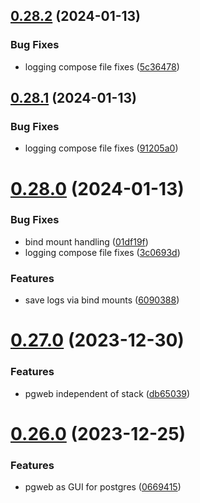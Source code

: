 ## [0.28.2](https://github.com/Kshitiz1403/Alertly/compare/v0.28.1...v0.28.2) (2024-01-13)


### Bug Fixes

* logging compose file fixes ([5c36478](https://github.com/Kshitiz1403/Alertly/commit/5c36478c4ac8c877954fc1ad4443cf74510d00fc))



## [0.28.1](https://github.com/Kshitiz1403/Alertly/compare/v0.28.0...v0.28.1) (2024-01-13)


### Bug Fixes

* logging compose file fixes ([91205a0](https://github.com/Kshitiz1403/Alertly/commit/91205a099884123a98663a6669ef7b4265a63d8b))



# [0.28.0](https://github.com/Kshitiz1403/Alertly/compare/v0.27.0...v0.28.0) (2024-01-13)


### Bug Fixes

* bind mount handling ([01df19f](https://github.com/Kshitiz1403/Alertly/commit/01df19ffd66260265ce75e9240a05fa9be57b913))
* logging compose file fixes ([3c0693d](https://github.com/Kshitiz1403/Alertly/commit/3c0693df4470a8460c3ffe8a101a988d015c6b12))


### Features

* save logs via bind mounts ([6090388](https://github.com/Kshitiz1403/Alertly/commit/6090388fc71bca6459929a047233dda9331f6aeb))



# [0.27.0](https://github.com/Kshitiz1403/Alertly/compare/v0.26.0...v0.27.0) (2023-12-30)


### Features

* pgweb independent of stack ([db65039](https://github.com/Kshitiz1403/Alertly/commit/db65039a4cb83617d19be5c9f0210e159d793bcd))



# [0.26.0](https://github.com/Kshitiz1403/Alertly/compare/v0.25.0...v0.26.0) (2023-12-25)


### Features

* pgweb as GUI for postgres ([0669415](https://github.com/Kshitiz1403/Alertly/commit/0669415a2b862a7bed0e7c6f7bbce9fc244fd691))



